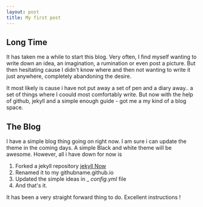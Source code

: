 ```yaml
---
layout: post
title: My first post
---
```


## Long Time

It has taken me a while to start this blog. Very often, I find myself wanting to write down an idea, an imagination, a rumination or even post a picture. But then hesitating 
cause I didn't know where and then not wanting to write it just anywhere, completely
abandoning the desire. 

It most likely is cause i have not put away a set of pen and a diary away.. a set of 
things where I coould most comfortably write. But now with the help of github, jekyll 
and a simple enough guide - got me a my kind of a blog space.


## The Blog

I have a simple blog thing going on right now. I am sure i can update the theme in the
coming days. A simple Black and white theme will be awesome. However, all i have down
for now is
1. Forked  a jekyll repository [jekyll Now](http://github.com/barryclark/jekyll-now/)
2. Renamed it to my githubname.github.io
3. Updated the simple ideas in _ _config.yml_ file 
4. And that's it.

It has been a very straight forward thing to do. Excellent instructions !


